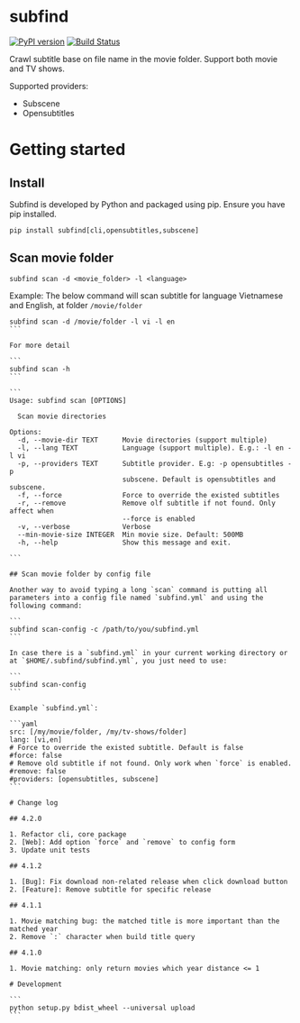# subfind

[![PyPI version](https://badge.fury.io/py/subfind.svg)](https://badge.fury.io/py/subfind)
[![Build Status](https://travis-ci.org/thongdong7/subfind.svg?branch=master)](https://travis-ci.org/thongdong7/subfind)

Crawl subtitle base on file name in the movie folder. Support both movie and TV shows.

Supported providers:

* Subscene
* Opensubtitles

# Getting started

## Install

Subfind is developed by Python and packaged using pip. Ensure you have pip installed.

```
pip install subfind[cli,opensubtitles,subscene]
```

## Scan movie folder 

```
subfind scan -d <movie_folder> -l <language>
```

Example: The below command will scan subtitle for language Vietnamese and English, at folder `/movie/folder`
    
````
subfind scan -d /movie/folder -l vi -l en
```

For more detail

```
subfind scan -h
```

```
Usage: subfind scan [OPTIONS]

  Scan movie directories

Options:
  -d, --movie-dir TEXT      Movie directories (support multiple)
  -l, --lang TEXT           Language (support multiple). E.g.: -l en -l vi
  -p, --providers TEXT      Subtitle provider. E.g: -p opensubtitles -p
                            subscene. Default is opensubtitles and subscene.
  -f, --force               Force to override the existed subtitles
  -r, --remove              Remove olf subtitle if not found. Only affect when
                            --force is enabled
  -v, --verbose             Verbose
  --min-movie-size INTEGER  Min movie size. Default: 500MB
  -h, --help                Show this message and exit.

```

## Scan movie folder by config file

Another way to avoid typing a long `scan` command is putting all parameters into a config file named `subfind.yml` and using the following command:

```
subfind scan-config -c /path/to/you/subfind.yml
```

In case there is a `subfind.yml` in your current working directory or at `$HOME/.subfind/subfind.yml`, you just need to use:

```
subfind scan-config
```

Example `subfind.yml`:

```yaml
src: [/my/movie/folder, /my/tv-shows/folder]
lang: [vi,en]
# Force to override the existed subtitle. Default is false
#force: false
# Remove old subtitle if not found. Only work when `force` is enabled.
#remove: false
#providers: [opensubtitles, subscene]
```

# Change log

## 4.2.0

1. Refactor cli, core package
2. [Web]: Add option `force` and `remove` to config form
3. Update unit tests

## 4.1.2

1. [Bug]: Fix download non-related release when click download button
2. [Feature]: Remove subtitle for specific release

## 4.1.1

1. Movie matching bug: the matched title is more important than the matched year
2. Remove `:` character when build title query

## 4.1.0

1. Movie matching: only return movies which year distance <= 1

# Development

```
python setup.py bdist_wheel --universal upload
```
